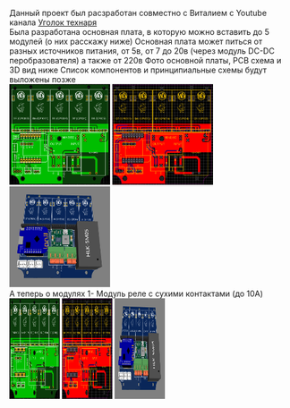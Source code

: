 Данный проект был расзработан совместно с Виталием с Youtube канала  <a href="https://www.youtube.com/channel/UCzI016x7MItBtQCJiSWI7yA" target="_blank">Уголок технаря</a>
<br>
Была разработана основная плата, в которую можно вставить до 5 модулей (о них расскажу ниже)
Основная плата может питься от разных источников питания, от 5в, от 7 до 20в (через модуль DC-DC перобразователя) а также от 220в
Фото основной платы, PCB схема и 3D вид ниже
Список компонентов и принципиальные схемы будут выложены позже
<br>
<a href="https://github.com/White-SinSay/UWC/blob/main/images/main.png"><img src="https://github.com/White-SinSay/UWC/blob/main/images/main.png" width="180" height="180"></a>
<a href="https://github.com/White-SinSay/UWC/blob/main/images/main_pcb.png"><img src="https://github.com/White-SinSay/UWC/blob/main/images/main_pcb.png" width="180" height="180"></a>
<a href="https://github.com/White-SinSay/UWC/blob/main/images/main_3d.png"><img src="https://github.com/White-SinSay/UWC/blob/main/images/main_3d.png" width="180" height="180"></a>
<br>
А теперь о модулях
1- Модуль реле с сухими контактами (до 10А)
<a href="https://github.com/White-SinSay/UWC/blob/main/images/ralay.png"><img src="https://github.com/White-SinSay/UWC/blob/main/images/main.png" width="90" height="180"></a>
<a href="https://github.com/White-SinSay/UWC/blob/main/images/ralay_pcb.png"><img src="https://github.com/White-SinSay/UWC/blob/main/images/main_pcb.png" width="90" height="180"></a>
<a href="https://github.com/White-SinSay/UWC/blob/main/images/ralay_3d.png"><img src="https://github.com/White-SinSay/UWC/blob/main/images/main_3d.png" width="90" height="180"></a>

